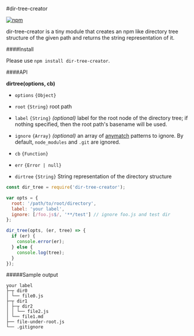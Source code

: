 #dir-tree-creator

[![npm](https://img.shields.io/npm/v/dir-tree-creator.svg?maxAge=2592000?style=flat-square)](https://www.npmjs.com/package/dir-tree-creator)

dir-tree-creator is a tiny module that creates an npm like directory tree structure of the given path and returns the string representation of it.

####Install

Please use `npm install dir-tree-creator`.

####API

**dirtree(options, cb)**

 * `options` `{Object}`
  
  * `root` `{String}` root path
  * `label` `{String}` *(optional)* label for the root node of the directory tree; if nothing specified, then the root path's basename will be used.
  * `ignore` `{Array}` *(optional)* an array of [anymatch](https://github.com/es128/anymatch) patterns to ignore. By default, `node_modules` and `.git` are ignored.

 * `cb` `{Function}`

  * `err` `{Error | null}`
  * `dirtree` `{String}` String representation of the directory structure

```javascript
const dir_tree = require('dir-tree-creator');

var opts = {
  root: '/path/to/root/directory',
  label: 'your label',
  ignore: [/foo.js$/, '**/test'] // ignore foo.js and test dir
};

dir_tree(opts, (er, tree) => {
  if (er) {
    console.error(er);
  } else {
    console.log(tree);
  }
});
```

#####Sample output
```
your label
├─┬ dir0
│ └── file0.js  
├─┬ dir1
│ ├─┬ dir2  
│ │ └── file2.js  
│ └── file1.md 
├── file-under-root.js
└── .gitignore  
```

